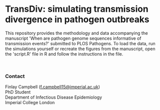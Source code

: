 # TransDiv: simulating transmission divergence in pathogen outbreaks

This repository provides the methodology and data accompanying the manuscript
'When are pathogen genome sequences informative of transmission events?'
submitted to PLOS Pathogens. To load the data, run the simulations yourself or
recreate the figures from the manuscript, open the 'script.R' file in R and
follow the instructions in the file.


<br>


### Contact
Finlay Campbell (f.campbell15@imperial.ac.uk) <br>
PhD Student <br>
Department of Infectious Disease Epidemiology <br>
Imperial College London <br>
